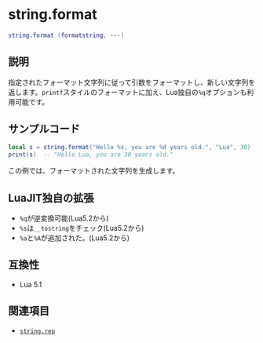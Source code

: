 # string.format

```lua
string.format (formatstring, ···)
```

## 説明

指定されたフォーマット文字列に従って引数をフォーマットし、新しい文字列を返します。`printf`スタイルのフォーマットに加え、Lua独自の`%q`オプションも利用可能です。

## サンプルコード

```lua
local s = string.format("Hello %s, you are %d years old.", "Lua", 30)
print(s)  -- "Hello Lua, you are 30 years old."
```

この例では、フォーマットされた文字列を生成します。

## LuaJIT独自の拡張

- `%q`が逆変換可能(Lua5.2から)
- `%s`は`__tostring`をチェック(Lua5.2から)
- `%a`と`%A`が追加された。(Lua5.2から)

## 互換性

- Lua 5.1

## 関連項目

- [`string.rep`](rep.md)